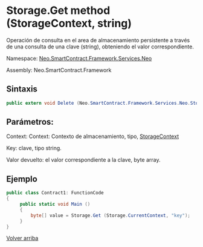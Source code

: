 # Storage.Get method (StorageContext, string)

Operación de consulta en el area de almacenamiento persistente a través de una consulta de una clave (string), obteniendo el valor correspondiente.

Namespace: [Neo.SmartContract.Framework.Services.Neo](../../Neo.md)

Assembly: Neo.SmartContract.Framework

## Sintaxis

```c#
public extern void Delete (Neo.SmartContract.Framework.Services.Neo.StorageContext context, string key)
```

## Parámetros:

Context: Context: Contexto de almacenamiento, tipo, [StorageContext](../StorageContext.md)

Key: clave, tipo string.

Valor devuelto: el valor correspondiente a la clave, byte array.

## Ejemplo

```c#
public class Contract1: FunctionCode
{
     public static void Main ()
     {
         byte[] value = Storage.Get (Storage.CurrentContext, "key");
     }
}
```



[Volver arriba](../Storage.md)
